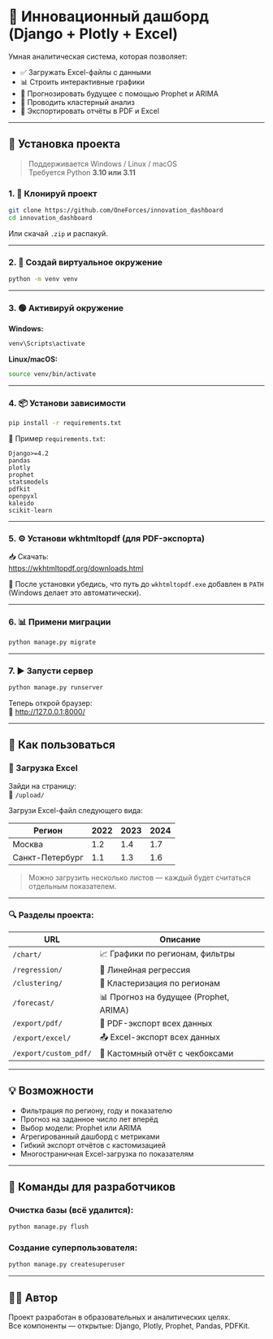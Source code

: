 
# 🧠 Инновационный дашборд (Django + Plotly + Excel)

Умная аналитическая система, которая позволяет:

- ✅ Загружать Excel-файлы с данными  
- 📊 Строить интерактивные графики  
- 🔮 Прогнозировать будущее с помощью Prophet и ARIMA  
- 🧠 Проводить кластерный анализ  
- 📝 Экспортировать отчёты в PDF и Excel

---

## 🚀 Установка проекта

> Поддерживается Windows / Linux / macOS  
> Требуется Python **3.10 или 3.11**

### 1. 📁 Клонируй проект

```bash
git clone https://github.com/OneForces/innovation_dashboard
cd innovation_dashboard
```

Или скачай `.zip` и распакуй.

---

### 2. 🐍 Создай виртуальное окружение

```bash
python -m venv venv
```

---

### 3. 🟢 Активируй окружение

**Windows:**
```bash
venv\Scripts\activate
```

**Linux/macOS:**
```bash
source venv/bin/activate
```

---

### 4. 📦 Установи зависимости

```bash
pip install -r requirements.txt
```

📄 Пример `requirements.txt`:
```
Django>=4.2
pandas
plotly
prophet
statsmodels
pdfkit
openpyxl
kaleido
scikit-learn
```

---

### 5. ⚙️ Установи wkhtmltopdf (для PDF-экспорта)

📥 Скачать:  
https://wkhtmltopdf.org/downloads.html

🔧 После установки убедись, что путь до `wkhtmltopdf.exe` добавлен в `PATH` (Windows делает это автоматически).

---

### 6. 📊 Примени миграции

```bash
python manage.py migrate
```

---

### 7. ▶️ Запусти сервер

```bash
python manage.py runserver
```

Теперь открой браузер:  
📍 http://127.0.0.1:8000/

---

## 📂 Как пользоваться

### 🔼 Загрузка Excel

Зайди на страницу:  
📍 `/upload/`

Загрузи Excel-файл следующего вида:

| Регион           | 2022 | 2023 | 2024 |
|------------------|------|------|------|
| Москва           | 1.2  | 1.4  | 1.7  |
| Санкт-Петербург  | 1.1  | 1.3  | 1.6  |

> Можно загрузить несколько листов — каждый будет считаться отдельным показателем.

---

### 🔍 Разделы проекта:

| URL                     | Описание                                |
|--------------------------|------------------------------------------|
| `/chart/`               | 📈 Графики по регионам, фильтры |
| `/regression/`          | 🔢 Линейная регрессия                  |
| `/clustering/`          | 🧠 Кластеризация по регионам          |
| `/forecast/`            | 📊 Прогноз на будущее (Prophet, ARIMA) |
| `/export/pdf/`          | 📝 PDF-экспорт всех данных             |
| `/export/excel/`        | 📤 Excel-экспорт всех данных           |
| `/export/custom_pdf/`   | 🧾 Кастомный отчёт с чекбоксами        |

---

## 💡 Возможности

- Фильтрация по региону, году и показателю  
- Прогноз на заданное число лет вперёд  
- Выбор модели: Prophet или ARIMA  
- Агрегированный дашборд с метриками  
- Гибкий экспорт отчётов с кастомизацией  
- Многостраничная Excel-загрузка по показателям  

---

## 🧪 Команды для разработчиков

### Очистка базы (всё удалится):

```bash
python manage.py flush
```

### Создание суперпользователя:

```bash
python manage.py createsuperuser
```

---

## 👨‍💻 Автор

Проект разработан в образовательных и аналитических целях.  
Все компоненты — открытые: Django, Plotly, Prophet, Pandas, PDFKit.
